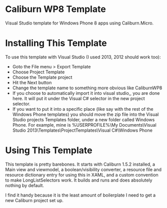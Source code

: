 Caliburn WP8 Template
=====================

Visual Studio template for Windows Phone 8 apps using Caliburn.Micro.

Installing This Template
===================

To use this template with Visual Studio (I used 2013, 2012 should work too):
* Goto the File menu > Export Template
* Choose Project Template
* Choose the Template project
* Hit the Next button
* Change the template name to something more obvious like CaliburnWP8
* If you choose to automatically import it into visual studio,, you are done here. It will put it under the Visual C# selector in the new project selector.
* If you want to put it into a specific place (like say with the rest of the Windows Phone templates) you should move the zip file into the Visual Studio projects Templates folder, under a new folder called Windows Phone. For example, mine is %USERPROFILE%\My Documents\Visual Studio 2013\Templates\ProjectTemplates\Visual C#\Windows Phone


Using This Template
===================

This template is pretty barebones. It starts with Caliburn 1.5.2 installed, a Main view and viewmodel, a boolean/visibility converter, a resource file and resource dictionary entry for using this in XAML, and a custom convention to make LongListSelectors work. It builds and runs and does absolutely nothing by default.

I find it handy because it is the least amount of boilerplate I need to get a new Caliburn project set up.

